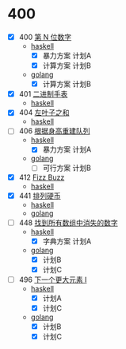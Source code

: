 # 400
- [x] 400 [第 N 位数字](./lc/400.md)
    * [haskell](./hs/src/Q400/Q400.hs)
        - [x] 暴力方案 计划A
        - [x] 计算方案 计划B
    * [golang](./golang/q400/q400.go)
        - [x] 计算方案 计划B
- [x] 401 [二进制手表](./lc/401.md)
    * [haskell](./hs/src/Q400/Q401.hs)
- [x] 404 [左叶子之和](./lc/404.md)
    * [haskell](./hs/src/Q400/Q404.hs)
- [ ] 406 [根据身高重建队列](./lc/406.md)
    * [haskell](./hs/src/Q400/Q406.hs)
        - [x] 暴力方案 计划A
    * [golang](./golang/q400/q406.go)
        - [ ] 可行方案 计划B
- [x] 412 [Fizz Buzz](./lc/412.md)
    * [haskell](./hs/src/Q400/Q406.hs)
- [x] 441 [排列硬币](./lc/441.md)
    * [haskell](./hs/src/Q400/Q441.hs)
    * [golang](./golang/q400/q441.go)
- [ ] 448 [找到所有数组中消失的数字](./lc/448.md)
    * [haskell](./hs/src/Q400/Q448.hs)
        - [x] 字典方案 计划A
    * [golang](./golang/q400/q448.go)
        - [x] 计划B
        - [x] 计划C
- [ ] 496 [下一个更大元素 I](./lc/496.md)
    * [haskell](./hs/src/Q400/Q496.hs)
        - [x] 计划A
        - [x] 计划C
    * [golang](./golang/q400/q496.go)
        - [x] 计划B
        - [x] 计划C

